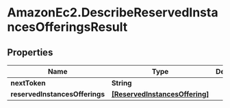 # AmazonEc2.DescribeReservedInstancesOfferingsResult

## Properties

Name | Type | Description | Notes
------------ | ------------- | ------------- | -------------
**nextToken** | **String** |  | [optional] 
**reservedInstancesOfferings** | [**[ReservedInstancesOffering]**](ReservedInstancesOffering.md) |  | [optional] 



